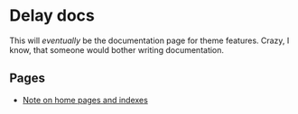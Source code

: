 # Delay docs
This will *eventually* be the documentation page for theme features. Crazy, I
know, that someone would bother writing documentation.


## Pages
+ [Note on home pages and indexes](homePages.md)

